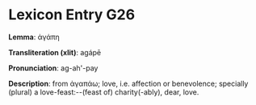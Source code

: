 # Lexicon Entry G26

**Lemma**: ἀγάπη

**Transliteration (xlit)**: agápē

**Pronunciation**: ag-ah'-pay

**Description**:
from ἀγαπάω; love, i.e. affection or benevolence; specially (plural) a love-feast:--(feast of) charity(-ably), dear, love.
